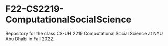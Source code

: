 # F22-CS2219-ComputationalSocialScience
Repository for the class CS-UH 2219 Computational Social Science at NYU Abu Dhabi in Fall 2022.
